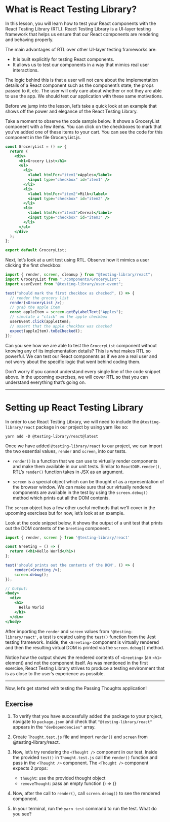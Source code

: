 # What is React Testing Library?

In this lesson, you will learn how to test your React components with the React Testing Library (RTL). React Testing Library is a UI-layer testing framework that helps us ensure that our React components are rendering and behaving properly.

The main advantages of RTL over other UI-layer testing frameworks are:

- It is built explicitly for testing React components.
- It allows us to test our components in a way that mimics real user interactions.

The logic behind this is that a user will not care about the implementation details of a React component such as the component’s state, the props passed to it, etc. The user will only care about whether or not they are able to use the app. We should test our application with these same motivations.

Before we jump into the lesson, let’s take a quick look at an example that shows off the power and elegance of the React Testing Library.

Take a moment to observe the code sample below. It shows a GroceryList component with a few items. You can click on the checkboxes to mark that you’ve added one of these items to your cart. You can see the code for this component in the file GroceryList.js.

```jsx
const GroceryList = () => {
  return (
    <div>
      <h1>Grocery List</h1>
      <ul>
        <li>
          <label htmlFor="item1">Apples</label>
          <input type="checkbox" id="item1" />
        </li>
        <li>
          <label htmlFor="item2">Milk</label>
          <input type="checkbox" id="item2" />
        </li>
        <li>
          <label htmlFor="item3">Cereal</label>
          <input type="checkbox" id="item3" />
        </li>
      </ul>
    </div>
  );
};

export default GroceryList;
```

Next, let’s look at a unit test using RTL. Observe how it mimics a user clicking the first checkbox:

```jsx
import { render, screen, cleanup } from "@testing-library/react";
import GroceryList from "./components/GroceryList";
import userEvent from "@testing-library/user-event";

test("should mark the first checkbox as checked", () => {
  // render the grocery list
  render(<GroceryList />);
  // grab the apple item
  const appleItem = screen.getByLabelText("Apples");
  // simulate a "click" on the apple checkbox
  userEvent.click(appleItem);
  // assert that the apple checkbox was checked
  expect(appleItem).toBeChecked();
});
```

Can you see how we are able to test the `GroceryList` component without knowing any of its implementation details? This is what makes RTL so powerful. We can test our React components as if we are a real user and not worry about the specific logic that went behind coding them.

Don’t worry if you cannot understand every single line of the code snippet above. In the upcoming exercises, we will cover RTL so that you can understand everything that’s going on.

---

# Setting up React Testing Library

In order to use React Testing Library, we will need to include the `@testing-library/react` package in our project by using yarn like so:

```
yarn add -D @testing-library/react@latest 
```

Once we have added `@testing-library/react` to our project, we can import the two essential values, `render` and `screen`, into our tests.

- `render()` is a function that we can use to virtually render components and make them available in our unit tests. Similar to `ReactDOM.render()`, RTL’s `render()` function takes in JSX as an argument.

- `screen` is a special object which can be thought of as a representation of the browser window. We can make sure that our virtually rendered components are available in the test by using the `screen.debug()` method which prints out all the DOM contents.

The `screen` object has a few other useful methods that we’ll cover in the upcoming exercises but for now, let’s look at an example.

Look at the code snippet below, it shows the output of a unit test that prints out the DOM contents of the `Greeting` component.

```jsx
import { render, screen } from '@testing-library/react'

const Greeting = () => {
  return (<h1>Hello World</h1>)
};

test('should prints out the contents of the DOM', () => {
    render(<Greeting />);
    screen.debug();
});

// Output:
<body>
  <div>
    <h1>
      Hello World
    </h1>
  </div>
</body>
```

After importing the `render` and `screen` values from `'@testing-library/react'`, a test is created using the `test()` function from the Jest testing framework. Inside, the `<Greeting>` component is virtually rendered and then the resulting virtual DOM is printed via the `screen.debug()` method.

Notice how the output shows the rendered contents of `<Greeting>` (an `<h1>` element) and not the component itself. As was mentioned in the first exercise, React Testing Library strives to produce a testing environment that is as close to the user’s experience as possible.

---

Now, let’s get started with testing the Passing Thoughts application!
## Exercise

1. To verify that you have successfully added the package to your project, navigate to `package.json` and check that `"@testing-library/react"` appears in the `"devDependencies"` array.

2. Create `Thought.test.js` file and import `render()` and `screen` from @testing-library/react.

3. Now, let’s try rendering the `<Thought />` component in our test. Inside the provided `test()` in `Thought.test.js` call the `render()` function and pass in the `<Thought />` component. The `<Thought />` component expects 2 props:

   - `thought`: use the provided thought object
   - `removeThought`: pass an empty function () => {}

4. Now, after the call to `render()`, call `screen.debug()` to see the rendered component.

5. In your terminal, run the `yarn test` command to run the test. What do you see?
